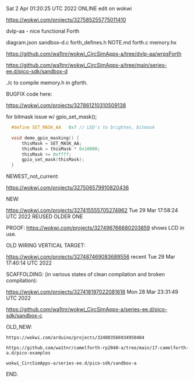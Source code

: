 Sat  2 Apr 01:20:25 UTC 2022  ONLINE edit on wokwi

  https://wokwi.com/projects/327585255775011410

dvlp-aa  -  nice  functional  Forth

diagram.json   sandbox-d.c   forth_defines.h
NOTE.md        forth.c       memory.hx

  https://github.com/wa1tnr/wokwi_CircSimApps-a/tree/dvlp-aa/wrpsForth

  https://github.com/wa1tnr/wokwi_CircSimApps-a/tree/main/series-ee.d/pico-sdk/sandbox-d

  ./c to compile memory.h in gforth.


  BUGFIX code here:

  https://wokwi.com/projects/327861210310509138

  for bitmask issue w/ gpio_set_mask();
```cpp
  #define SET_MASK_AA   0xf // LED's to brighten, bitmask

  void demo_gpio_masking() {
      thisMask = SET_MASK_AA;
      thisMask = thisMask * 0x10000;
      thisMask += 0xffff;
      gpio_set_mask(thisMask);
  }
```


  NEWEST_not_current:

  https://wokwi.com/projects/327506579910820436

  NEW:

  https://wokwi.com/projects/327415555705274962  Tue 29 Mar 17:58:24 UTC 2022  REUSED OLDER ONE

  PROOF:
  https://wokwi.com/projects/327496766680203859  shows LCD in use.

  OLD WIRING VERTICAL TARGET:

  https://wokwi.com/projects/327487469083689556  recent  Tue 29 Mar 17:40:14 UTC 2022

  SCAFFOLDING:  (in various states of clean compilation and broken compilation):
  
  https://wokwi.com/projects/327418197022081618    Mon 28 Mar 23:31:49 UTC 2022

  https://github.com/wa1tnr/wokwi_CircSimApps-a/series-ee.d/pico-sdk/sandbox-c

  OLD_NEW:

    https://wokwi.com/arduino/projects/324803566934950484

    https://github.com/wa1tnr/camelforth-rp2040-a/tree/main/17-camelforth-a.d/pico-examples

    wokwi_CircSimApps-a/series-ee.d/pico-sdk/sandbox-a

END.
